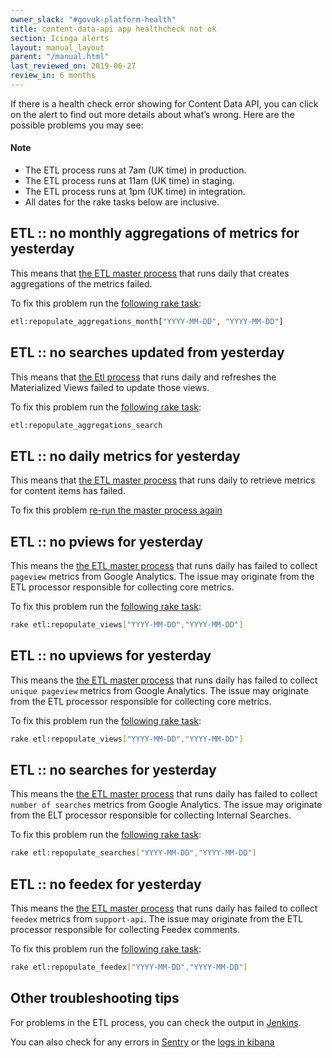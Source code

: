 ```yaml
---
owner_slack: "#govuk-platform-health"
title: content-data-api app healthcheck not ok
section: Icinga alerts
layout: manual_layout
parent: "/manual.html"
last_reviewed_on: 2019-06-27
review_in: 6 months
---
```


If there is a health check error showing for Content Data API, you can click on the alert to find out more details about what’s wrong. Here are the possible problems you may see:

#### Note

* The ETL process runs at 7am (UK time) in production.
* The ETL process runs at 11am (UK time) in staging.
* The ETL process runs at 1pm (UK time) in integration.
* All dates for the rake tasks below are inclusive.


## ETL :: no monthly aggregations of metrics for yesterday

This means that [the ETL master process][1] that runs daily that creates aggregations of the metrics failed.

To fix this problem run the [following rake task][5]:

```bash
etl:repopulate_aggregations_month["YYYY-MM-DD", "YYYY-MM-DD"]
```

## ETL :: no <range> searches updated from yesterday

This means that [the Etl process][1] that runs daily and refreshes the Materialized Views failed to update those views.

To fix this problem run the [following rake task][6]:

```bash
etl:repopulate_aggregations_search
```

## ETL :: no daily metrics for yesterday

This means that [the ETL master process][1] that runs daily to retrieve metrics for content items has failed.

To fix this problem [re-run the master process again][1]

## ETL :: no pviews for yesterday

This means the [the ETL master process][1] that runs daily has failed to collect `pageview` metrics from Google Analytics. The issue may originate from the ETL processor responsible for collecting core metrics.

To fix this problem run the [following rake task][2]:

```bash
rake etl:repopulate_views["YYYY-MM-DD","YYYY-MM-DD"]
```

## ETL :: no upviews for yesterday

This means the [the ETL master process][1] that runs daily has failed to collect `unique pageview` metrics from Google Analytics. The issue may originate from the ETL processor responsible for collecting core metrics.

To fix this problem run the [following rake task][2]:

```bash
rake etl:repopulate_views["YYYY-MM-DD","YYYY-MM-DD"]
```

## ETL :: no searches for yesterday

This means the [the ETL master process][1] that runs daily has failed to collect `number of searches` metrics from Google Analytics. The issue may originate from the ELT processor responsible for collecting Internal Searches.

To fix this problem run the [following rake task][3]:

```bash
rake etl:repopulate_searches["YYYY-MM-DD","YYYY-MM-DD"]
```

## ETL :: no feedex for yesterday

This means the [the ETL master process][1] that runs daily has failed to collect `feedex` metrics from `support-api`. The issue may originate from the ETL processor responsible for collecting Feedex comments.

To fix this problem run the [following rake task][4]:

```bash
rake etl:repopulate_feedex["YYYY-MM-DD","YYYY-MM-DD"]
```

## Other troubleshooting tips

For problems in the ETL process, you can check the output in [Jenkins][1].

You can also check for any errors in [Sentry][7] or the [logs in kibana][8]

[1]: https://deploy.blue.production.govuk.digital/job/content_data_api_import_etl_master_process/
[2]: https://github.com/alphagov/content-data-api/blob/master/lib/tasks/etl.rake#L32
[3]: https://github.com/alphagov/content-data-api/blob/master/lib/tasks/etl.rake#L45
[4]: https://github.com/alphagov/content-data-api/blob/master/lib/tasks/etl.rake#L71
[5]: https://github.com/alphagov/content-data-api/blob/master/lib/tasks/etl.rake#L10
[6]: https://github.com/alphagov/content-data-api/blob/master/lib/tasks/etl.rake#L25
[7]: https://sentry.io/organizations/govuk/issues/?environment=production&project=1461890
[8]: https://kibana.logit.io/s/283f08f6-d117-48df-9667-c4aa492b81f9/app/kibana#/discover?_g=()&_a=(columns:!(_source),index:'*-*',interval:auto,query:(query_string:(query:'application:%20content-data-api')),sort:!('@timestamp',desc))
